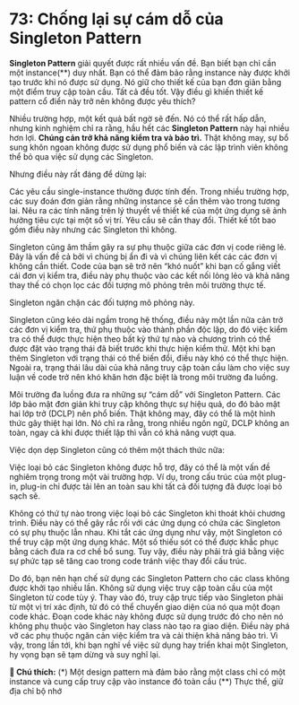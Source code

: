 # 73: Chống lại sự cám dỗ của Singleton Pattern

**Singleton Pattern** giải quyết được rất nhiều vấn đề. Bạn biết bạn chỉ cần một instance(**) duy nhất. Bạn có thể đảm bảo rằng instance này được khởi tạo trước khi nó được sử dụng. Nó giữ cho thiết kế của bạn đơn giản bằng một điểm truy cập toàn cầu. Tất cả đều tốt. Vậy điều gì khiến thiết kế pattern cổ điển này trở nên không được yêu thích?

Nhiều trường hợp, một kết quả bất ngờ sẽ đến. Nó có thể rất hấp dẫn, nhưng kinh nghiệm chỉ ra rằng, hầu hết các **Singleton Pattern** này hại nhiều hơn lợi. **Chúng cản trở khả năng kiểm tra và bảo trì.** Thật không may, sự bổ sung khôn ngoan không được sử dụng phổ biến và các lập trình viên không thể bỏ qua việc sử dụng các Singleton.

Nhưng điều này rất đáng để dừng lại:

Các yêu cầu single-instance thường được tính đến. Trong nhiều trường hợp, các suy đoán đơn giản rằng những instance sẽ cần thêm vào trong tương lai. Nêu ra các tính năng trên lý thuyết về thiết kế của một ứng dụng sẽ ảnh hưởng tiêu cực tại một số vị trí. Yêu cầu sẽ cần thay đổi. Thiết kế tốt bao gồm điều này nhưng các Singleton thì không.

Singleton cũng âm thầm gây ra sự phụ thuộc giữa các đơn vị code riêng lẻ. Đây là vấn đề cả bởi vì chúng bị ẩn đi và vì chúng liên kết các các đơn vị không cần thiết. Code của bạn sẽ trở nên “khó nuốt” khi bạn cố gắng viết cái đơn vị kiểm tra, điều này phụ thuộc vào các kết nối lỏng lẻo và khả năng thay thế có chọn lọc các đối tượng mô phỏng trên môi trường thực tế.

Singleton ngăn chặn các đối tượng mô phỏng này.

Singleton cũng kéo dài ngầm trong hệ thống, điều này một lần nữa cản trở các đơn vị kiểm tra, thứ phụ thuộc vào thành phần độc lập, do đó việc kiểm tra có thể được thực hiện theo bất kỳ thứ tự nào và chương trình có thể được đặt vào trạng thái đã biết trước khi thực hiện kiểm thử. Một khi bạn thêm Singleton với trạng thái có thể biến đổi, điều này khó có thể thực hiện. Ngoài ra, trạng thái lâu dài của khả năng truy cập toàn cầu làm cho việc suy luận về code trở nên khó khăn hơn đặc biệt là trong môi trường đa luồng.

Môi trường đa luồng đưa ra những sự “cám dỗ” với Singleton Pattern. Các lớp bảo mật đơn giản khi truy cập không thực sự hiệu quả, do đó bảo mật hai lớp trở (DCLP) nên phổ biến. Thật không may, đây có thể là một hình thức gây thiệt hại lớn. Nó chỉ ra rằng, trong nhiều ngôn ngữ, DCLP không an toàn, ngay cả khi được thiết lập thì vẫn có khả năng vượt qua.

Việc dọn dẹp Singleton cũng có thêm một thách thức nữa:

Việc loại bỏ các Singleton không được hỗ trợ, đây có thể là một vấn đề nghiêm trọng trong một vài trường hợp. Ví dụ, trong cấu trúc của một plug-in, plug-in chỉ được tải lên an toàn sau khi tất cả đối tượng đã được loại bỏ sạch sẽ.

Không có thứ tự nào trong việc loại bỏ các Singleton khi thoát khỏi chương trình. Điều này có thể gây rắc rối với các ứng dụng có chứa các Singleton có sự phụ thuộc lẫn nhau. Khi tắt các ứng dụng như vậy, một Singleton có thể truy cập một ứng dụng khác.
Một số thiếu sót có thể được khắc phục bằng cách đưa ra cơ chế bổ sung. Tuy vậy, điều này phải trả giá bằng việc sự phức tạp sẽ tăng cao trong code tránh việc thay đổi cấu trúc.

Do đó, bạn nên hạn chế sử dụng các Singleton Pattern cho các class không được khởi tạo nhiều lần. Không sử dụng việc truy cập toàn cầu của một Singleton từ code tùy ý. Thay vào đó, truy cập trực tiếp vào Singleton phải từ một vị trí xác định, từ đó có thể chuyển giao diện của nó qua một đoạn code khác. Đoạn code khác này không được sử dụng trước đó cho nên nó không phụ thuộc vào Singleton hay class nào tạo ra giao diện. Điều này phá vỡ các phụ thuộc ngăn cản việc kiểm tra và cải thiện khả năng bảo trì. Vì vậy, trong lần tới, khi bạn nghĩ về việc sử dụng hay triển khai một Singleton, hy vọng bạn sẽ tạm dừng và suy nghĩ lại.


**💬 Chú thích:**
(*) Một design pattern mà đảm bảo rằng một class chỉ có một instance và cung cấp truy cập vào instance đó toàn cầu
(**) Thực thể, giữ địa chỉ bộ nhớ
